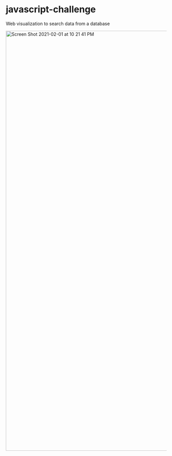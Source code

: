 # javascript-challenge

Web visualization to search data from a database

<img width="1313" alt="Screen Shot 2021-02-01 at 10 21 41 PM" src="https://user-images.githubusercontent.com/71298635/106547995-39309500-64dc-11eb-91c4-96f59dcd3299.png">
